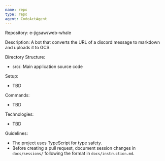 ```yaml
---
name: repo
type: repo
agent: CodeActAgent
---
```


Repository: e-jigsaw/web-whale

Description: A bot that converts the URL of a discord message to markdown and uploads it to GCS.

Directory Structure:

- src/: Main application source code

Setup:

- TBD

Commands:

- TBD

Technologies:

- TBD

Guidelines:

- The project uses TypeScript for type safety.
- Before creating a pull request, document session changes in `docs/sessions/` following the format in `docs/instruction.md`.
